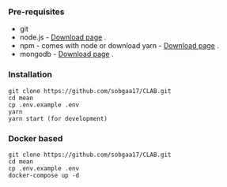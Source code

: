### Pre-requisites

- git
- node.js - [Download page](https://nodejs.org/en/download/) .
- npm - comes with node or download yarn - [Download page](https://yarnpkg.com/lang/en/docs/install) .
- mongodb - [Download page](https://www.mongodb.com/download-center/community) .

### Installation

```
git clone https://github.com/sobgaa17/CLAB.git
cd mean
cp .env.example .env
yarn
yarn start (for development)
```

### Docker based

```
git clone https://github.com/sobgaa17/CLAB.git
cd mean
cp .env.example .env
docker-compose up -d
```